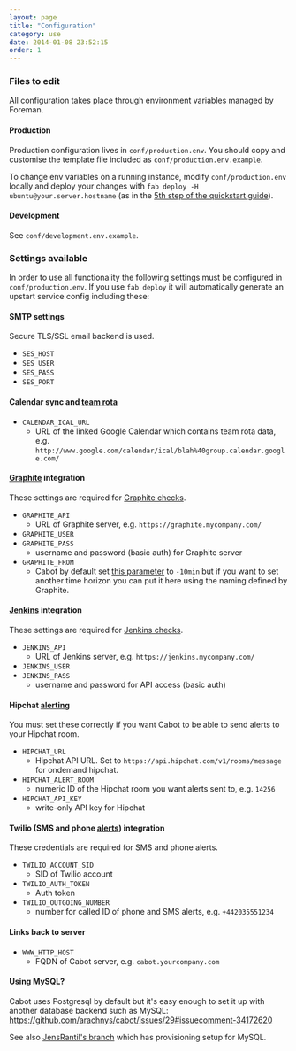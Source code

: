 ```yaml
---
layout: page
title: "Configuration"
category: use
date: 2014-01-08 23:52:15
order: 1
---
```


### Files to edit

All configuration takes place through environment variables managed by Foreman.

#### Production

Production configuration lives in `conf/production.env`. You should copy and customise the template file included as `conf/production.env.example`.

To change env variables on a running instance, modify `conf/production.env` locally and deploy your changes with `fab deploy -H ubuntu@your.server.hostname` (as in the [5th step of the quickstart guide](/qs/quickstart.html)).

#### Development

See `conf/development.env.example`.

### Settings available

In order to use all functionality the following settings must be configured in `conf/production.env`. If you use `fab deploy` it will automatically generate an upstart service config including these:

#### SMTP settings

Secure TLS/SSL email backend is used.

* `SES_HOST`
* `SES_USER`
* `SES_PASS`
* `SES_PORT`

#### Calendar sync and [team rota](rota.html)

*   `CALENDAR_ICAL_URL`
    *   URL of the linked Google Calendar which contains team rota data, e.g. `http://www.google.com/calendar/ical/blah%40group.calendar.google.com/`

#### [Graphite](graphite-checks.html) integration

These settings are required for [Graphite checks](graphite-checks.html).

*   `GRAPHITE_API`
    *   URL of Graphite server, e.g. `https://graphite.mycompany.com/`
*   `GRAPHITE_USER`
*   `GRAPHITE_PASS`
    *   username and password (basic auth) for Graphite server
*   `GRAPHITE_FROM`
    *   Cabot by default set [this parameter](http://graphite.readthedocs.org/en/latest/render_api.html?highlight=minute%20hour#from-until) to `-10min` but if you want to set another time horizon you can put it here using the naming defined by Graphite.

#### [Jenkins](jenkins-checks.html) integration

These settings are required for [Jenkins checks](jenkins-checks.html).

*   `JENKINS_API`
    *   URL of Jenkins server, e.g. `https://jenkins.mycompany.com/`
*   `JENKINS_USER`
*   `JENKINS_PASS`
    *   username and password for API access (basic auth)

#### Hipchat [alerting](alerting.html)

You must set these correctly if you want Cabot to be able to send alerts to your Hipchat room.

*   `HIPCHAT_URL`
    * Hipchat API URL. Set to `https://api.hipchat.com/v1/rooms/message` for ondemand hipchat.
*   `HIPCHAT_ALERT_ROOM`
    *   numeric ID of the Hipchat room you want alerts sent to, e.g. `14256`
*   `HIPCHAT_API_KEY`
    *   write-only API key for Hipchat

#### Twilio (SMS and phone [alerts](alerting.html)) integration

These credentials are required for SMS and phone alerts.

*   `TWILIO_ACCOUNT_SID`
    *   SID of Twilio account
*   `TWILIO_AUTH_TOKEN`
    *   Auth token
*   `TWILIO_OUTGOING_NUMBER`
    *   number for called ID of phone and SMS alerts, e.g. `+442035551234`

#### Links back to server

*   `WWW_HTTP_HOST`
    *   FQDN of Cabot server, e.g. `cabot.yourcompany.com`

#### Using MySQL?

Cabot uses Postgresql by default but it's easy enough to set it up with another database backend such as MySQL: https://github.com/arachnys/cabot/issues/29#issuecomment-34172620

See also [JensRantil's branch](https://github.com/JensRantil/cabot/commit/2a5f04849c10b58ca2424bc55d2b203c8d5627bb) which has provisioning setup for MySQL.
